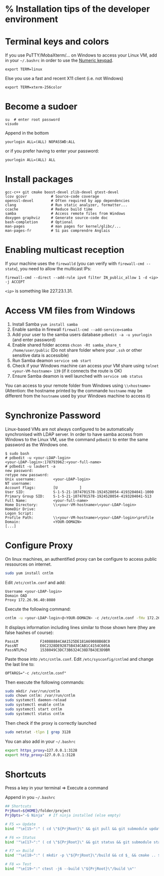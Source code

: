 % Installation tips of the developer environment
================================================

Terminal keys and colors
========================

If you use PuTTY/MobaXterm/... on Windows to access your Linux VM, add in your `~/.bashrc` in order to use the [Numeric keypad](https://en.wikipedia.org/wiki/Numeric_keypad).

    export TERM=linux
    
Else you use a fast and recent X11 client (i.e. not Windows)

    export TERM=xterm-256color

    
Become a sudoer
===============

    su  # enter root password
    visudo

Append in the bottom

    yourlogin ALL=(ALL) NOPASSWD:ALL

or if you prefer having to enter your password:

    yourlogin ALL=(ALL) ALL


Install packages
================

    gcc-c++ git cmake boost-devel zlib-devel gtest-devel
    lcov gcovr           # Source-code coverage
    openssl-devel        # Often required by app dependencies
    clang                # Run static analyzer, formatter...
    ccache               # Reduce build time
    samba                # Access remote files from Windows
    doxygen graphviz     # Generate source-code doc
    bash-completion      # Optional
    man-pages            # man pages for kernel/glibc/...
    man-pages-fr         # Si pas comprendre Anglais


Enabling multicast reception
============================

If your machine uses the `firewalld` (you can verify with `firewall-cmd --state`),
you need to allow the multicast IPs:

    firewall-cmd --direct --add-rule ipv4 filter IN_public_allow 1 -d <ip> -j ACCEPT
    
`<ip>` is something like 227.23.1.31.



Access VM files from Windows
============================

1. Install Samba `yum install samba`
2. Enable samba in firewall `firewall-cmd --add-service=samba`
3. Add your user to the samba users database `pdbedit -a -u yourlogin` (and enter password)
4. Enable shared folder access `chcon -Rt samba_share_t /home/user/public` (Do not share folder where your `.ssh` or other sensitive data is accessible)
5. Run Samba deamon `service smb start`
6. Check if your Windows machine can access your VM share using `telnet <your-VM-hostname> 139` (if it connects the route is OK)
7. Ensure Samba deamon is well launched with `service smb status`

You can access to your remote folder from Windows using `\\<hostname>`  
(Attention: the hostname printed by the commande `hostname` may be different from the `hostname` used by your Windows machine to access it)


Synchronize Password
====================

Linux-based VMs are not always configured to be automatically synchronised with LDAP server.
In order to have samba access from Windows to the Linux VM,
use the command `pdbedit` to enter the same password as the Windows one. 

    $ sudo bash
    # pdbedit -u <your-LDAP-login>
    <your-LDAP-login>:178793962:<your-full-name>
    # pdbedit -u laubert -a
    new password:
    retype new password:
    Unix username:        <your-LDAP-login>
    NT username:
    Account Flags:        [U          ]
    User SID:             S-1-5-21-1074701578-1924528054-4193204041-1000
    Primary Group SID:    S-1-5-21-1074701578-1924528054-4193204041-513
    Full Name:            <your-full-name>
    Home Directory:       \\<your-VM-hostname>\<your-LDAP-login>
    HomeDir Drive:
    Logon Script:
    Profile Path:         \\<your-VM-hostname>\<your-LDAP-login>\profile
    Domain:               <YOUR-DOMAIN>
    [...]


Configure Proxy
===============

On linux machines, an authentified proxy can be configure to access public ressources on internet.

```bash
sudo yum install cntlm
```

Edit `/etc/cntlm.conf` and add:

```
Username <your-LDAP-login>
Domain OAD
Proxy 172.26.96.40:8080
```

Execute the following command:

```bash
cntlm -u <your-LDAP-login>@<YOUR-DOMAIN> -c /etc/cntlm.conf -fHv 172.26.96.40:8080
```

It displays information including lines similar to those shown here (they are false hashes of course):

```
PassLM          F24088884CAA1525DE181A69088B6BC0
PassNT          E6C2328DE92875B434CAB1C4154C605A
PassNTLMv2      1538049C3DC73B6324C38D7B43E3D9BR
```

Paste those into `/etc/cntlm.conf`. Edit `/etc/sysconfig/cntlmd` and change the last line to:

```
OPTARGS="-c /etc/cntlm.conf"
```

Then execute the following commands:

```bash
sudo mkdir /var/run/cntlm
sudo chown cntlm: /var/run/cntlm
sudo systemctl daemon-reload
sudo systemctl enable cntlm
sudo systemctl start cntlm
sudo systemctl status cntlm
```

Then check if the proxy is correctly launched

```bash
sudo netstat -tlpn | grep 3128
```

You can also add in your `~/.bashrc`

```bash
export https_proxy=127.0.0.1:3128
export http_proxy=127.0.0.1:3128
```


Shortcuts
=========

Press a key in your terminal => Execute a command

Append in you `~/.bashrc` 

```bash
## Shortcuts
PrjRoot=${HOME}/folder/project
PrjOpts="-G Ninja"  # If ninja installed (else empty)

# F5 => Update
bind '"\e[15~":" ( cd \"${PrjRoot}\" && git pull && git submodule update --init --remote --rebase && git submodule foreach git stash list )\n"'

# F6 => Status
bind '"\e[17~":" ( cd \"${PrjRoot}\" && git status && git submodule status )\n"'

# F7 => Build
bind '"\e[18~":" ( mkdir -p \"${PrjRoot}\"/build && cd $_ && cmake .. $PrjOpts && cmake --build . )\n"'

# F8 => Test
bind '"\e[19~":" ctest -j6 --build \"${PrjRoot}\"/build \n"'
```
